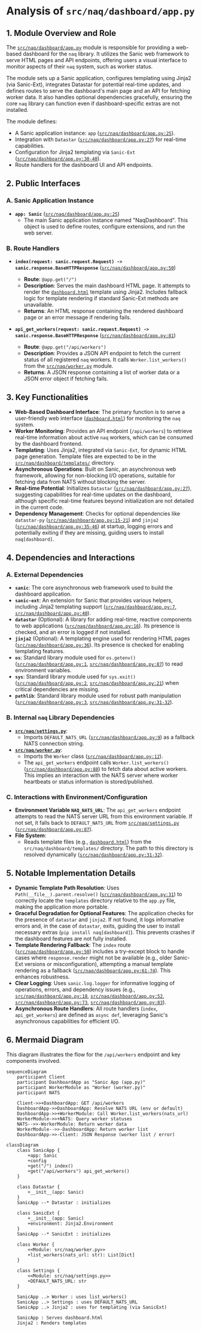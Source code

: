 # Analysis of `src/naq/dashboard/app.py`

## 1. Module Overview and Role

The [`src/naq/dashboard/app.py`](src/naq/dashboard/app.py) module is responsible for providing a web-based dashboard for the `naq` library. It utilizes the Sanic web framework to serve HTML pages and API endpoints, offering users a visual interface to monitor aspects of their `naq` system, such as worker status.

The module sets up a Sanic application, configures templating using Jinja2 (via Sanic-Ext), integrates Datastar for potential real-time updates, and defines routes to serve the dashboard's main page and an API for fetching worker data. It also handles optional dependencies gracefully, ensuring the core `naq` library can function even if dashboard-specific extras are not installed.

The module defines:
*   A Sanic application instance: `app` ([`src/naq/dashboard/app.py:25`](src/naq/dashboard/app.py:25)).
*   Integration with `Datastar` ([`src/naq/dashboard/app.py:27`](src/naq/dashboard/app.py:27)) for real-time capabilities.
*   Configuration for Jinja2 templating via `Sanic-Ext` ([`src/naq/dashboard/app.py:30-40`](src/naq/dashboard/app.py:30-40)).
*   Route handlers for the dashboard UI and API endpoints.

## 2. Public Interfaces

### A. Sanic Application Instance

*   **`app: Sanic`** ([`src/naq/dashboard/app.py:25`](src/naq/dashboard/app.py:25))
    *   The main Sanic application instance named "NaqDashboard". This object is used to define routes, configure extensions, and run the web server.

### B. Route Handlers

*   **`index(request: sanic.request.Request) -> sanic.response.BaseHTTPResponse`** ([`src/naq/dashboard/app.py:50`](src/naq/dashboard/app.py:50))
    *   **Route**: `@app.get("/")`
    *   **Description**: Serves the main dashboard HTML page. It attempts to render the [`dashboard.html`](src/naq/dashboard/templates/dashboard.html) template using Jinja2. Includes fallback logic for template rendering if standard Sanic-Ext methods are unavailable.
    *   **Returns**: An HTML response containing the rendered dashboard page or an error message if rendering fails.

*   **`api_get_workers(request: sanic.request.Request) -> sanic.response.BaseHTTPResponse`** ([`src/naq/dashboard/app.py:81`](src/naq/dashboard/app.py:81))
    *   **Route**: `@app.get("/api/workers")`
    *   **Description**: Provides a JSON API endpoint to fetch the current status of all registered `naq` workers. It calls `Worker.list_workers()` from the [`src/naq/worker.py`](src/naq/worker.py) module.
    *   **Returns**: A JSON response containing a list of worker data or a JSON error object if fetching fails.

## 3. Key Functionalities

*   **Web-Based Dashboard Interface**: The primary function is to serve a user-friendly web interface ([`dashboard.html`](src/naq/dashboard/templates/dashboard.html)) for monitoring the `naq` system.
*   **Worker Monitoring**: Provides an API endpoint (`/api/workers`) to retrieve real-time information about active `naq` workers, which can be consumed by the dashboard frontend.
*   **Templating**: Uses Jinja2, integrated via `Sanic-Ext`, for dynamic HTML page generation. Template files are expected to be in the [`src/naq/dashboard/templates/`](src/naq/dashboard/templates/) directory.
*   **Asynchronous Operations**: Built on Sanic, an asynchronous web framework, allowing for non-blocking I/O operations, suitable for fetching data from NATS without blocking the server.
*   **Real-time Potential**: Initializes `Datastar` ([`src/naq/dashboard/app.py:27`](src/naq/dashboard/app.py:27)), suggesting capabilities for real-time updates on the dashboard, although specific real-time features beyond initialization are not detailed in the current code.
*   **Dependency Management**: Checks for optional dependencies like `datastar-py` ([`src/naq/dashboard/app.py:15-21`](src/naq/dashboard/app.py:15-21)) and `jinja2` ([`src/naq/dashboard/app.py:35-46`](src/naq/dashboard/app.py:35-46)) at startup, logging errors and potentially exiting if they are missing, guiding users to install `naq[dashboard]`.

## 4. Dependencies and Interactions

### A. External Dependencies

*   **`sanic`**: The core asynchronous web framework used to build the dashboard application.
*   **`sanic-ext`**: An extension for Sanic that provides various helpers, including Jinja2 templating support ([`src/naq/dashboard/app.py:7`](src/naq/dashboard/app.py:7), [`src/naq/dashboard/app.py:40`](src/naq/dashboard/app.py:40)).
*   **`datastar`** (Optional): A library for adding real-time, reactive components to web applications ([`src/naq/dashboard/app.py:16`](src/naq/dashboard/app.py:16)). Its presence is checked, and an error is logged if not installed.
*   **`jinja2`** (Optional): A templating engine used for rendering HTML pages ([`src/naq/dashboard/app.py:36`](src/naq/dashboard/app.py:36)). Its presence is checked for enabling templating features.
*   **`os`**: Standard library module used for `os.getenv()` ([`src/naq/dashboard/app.py:1`](src/naq/dashboard/app.py:1), [`src/naq/dashboard/app.py:87`](src/naq/dashboard/app.py:87)) to read environment variables.
*   **`sys`**: Standard library module used for `sys.exit()` ([`src/naq/dashboard/app.py:2`](src/naq/dashboard/app.py:2), [`src/naq/dashboard/app.py:21`](src/naq/dashboard/app.py:21)) when critical dependencies are missing.
*   **`pathlib`**: Standard library module used for robust path manipulation ([`src/naq/dashboard/app.py:3`](src/naq/dashboard/app.py:3), [`src/naq/dashboard/app.py:31-32`](src/naq/dashboard/app.py:31-32)).

### B. Internal `naq` Library Dependencies

*   **[`src/naq/settings.py`](src/naq/settings.py)**:
    *   Imports `DEFAULT_NATS_URL` ([`src/naq/dashboard/app.py:9`](src/naq/dashboard/app.py:9)) as a fallback NATS connection string.
*   **[`src/naq/worker.py`](src/naq/worker.py)**:
    *   Imports the `Worker` class ([`src/naq/dashboard/app.py:12`](src/naq/dashboard/app.py:12)).
    *   The `api_get_workers` endpoint calls `Worker.list_workers()` ([`src/naq/dashboard/app.py:88`](src/naq/dashboard/app.py:88)) to fetch data about active workers. This implies an interaction with the NATS server where worker heartbeats or status information is stored/published.

### C. Interactions with Environment/Configuration

*   **Environment Variable `NAQ_NATS_URL`**: The `api_get_workers` endpoint attempts to read the NATS server URL from this environment variable. If not set, it falls back to `DEFAULT_NATS_URL` from [`src/naq/settings.py`](src/naq/settings.py) ([`src/naq/dashboard/app.py:87`](src/naq/dashboard/app.py:87)).
*   **File System**:
    *   Reads template files (e.g., [`dashboard.html`](src/naq/dashboard/templates/dashboard.html)) from the `src/naq/dashboard/templates/` directory. The path to this directory is resolved dynamically ([`src/naq/dashboard/app.py:31-32`](src/naq/dashboard/app.py:31-32)).

## 5. Notable Implementation Details

*   **Dynamic Template Path Resolution**: Uses `Path(__file__).parent.resolve()` ([`src/naq/dashboard/app.py:31`](src/naq/dashboard/app.py:31)) to correctly locate the `templates` directory relative to the `app.py` file, making the application more portable.
*   **Graceful Degradation for Optional Features**: The application checks for the presence of `datastar` and `jinja2`. If not found, it logs informative errors and, in the case of `datastar`, exits, guiding the user to install necessary extras (`pip install naq[dashboard]`). This prevents crashes if the dashboard features are not fully installed.
*   **Template Rendering Fallback**: The `index` route ([`src/naq/dashboard/app.py:50`](src/naq/dashboard/app.py:50)) includes a try-except block to handle cases where `response.render` might not be available (e.g., older Sanic-Ext versions or misconfiguration), attempting a manual template rendering as a fallback ([`src/naq/dashboard/app.py:61-74`](src/naq/dashboard/app.py:61-74)). This enhances robustness.
*   **Clear Logging**: Uses `sanic.log.logger` for informative logging of operations, errors, and dependency issues (e.g., [`src/naq/dashboard/app.py:18`](src/naq/dashboard/app.py:18), [`src/naq/dashboard/app.py:52`](src/naq/dashboard/app.py:52), [`src/naq/dashboard/app.py:73`](src/naq/dashboard/app.py:73), [`src/naq/dashboard/app.py:83`](src/naq/dashboard/app.py:83)).
*   **Asynchronous Route Handlers**: All route handlers (`index`, `api_get_workers`) are defined as `async def`, leveraging Sanic's asynchronous capabilities for efficient I/O.

## 6. Mermaid Diagram

This diagram illustrates the flow for the `/api/workers` endpoint and key components involved.

```mermaid
sequenceDiagram
    participant Client
    participant DashboardApp as "Sanic App (app.py)"
    participant WorkerModule as "Worker (worker.py)"
    participant NATS

    Client->>+DashboardApp: GET /api/workers
    DashboardApp->>DashboardApp: Resolve NATS URL (env or default)
    DashboardApp->>+WorkerModule: Call Worker.list_workers(nats_url)
    WorkerModule->>+NATS: Query worker statuses
    NATS-->>-WorkerModule: Return worker data
    WorkerModule-->>-DashboardApp: Return worker list
    DashboardApp->>-Client: JSON Response (worker list / error)
```

```mermaid
classDiagram
    class SanicApp {
        +app: Sanic
        +config
        +get("/") index()
        +get("/api/workers") api_get_workers()
    }

    class Datastar {
        +__init__(app: Sanic)
    }
    SanicApp --* Datastar : initializes

    class SanicExt {
        +__init__(app: Sanic)
        +environment: Jinja2.Environment
    }
    SanicApp --* SanicExt : initializes

    class Worker {
        <<Module: src/naq/worker.py>>
        +list_workers(nats_url: str): List[Dict]
    }

    class Settings {
        <<Module: src/naq/settings.py>>
        +DEFAULT_NATS_URL: str
    }

    SanicApp ..> Worker : uses list_workers()
    SanicApp ..> Settings : uses DEFAULT_NATS_URL
    SanicApp ..> Jinja2 : uses for templating (via SanicExt)

    SanicApp : Serves dashboard.html
    Jinja2 : Renders templates